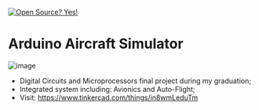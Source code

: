 [![Open Source? Yes!](https://badgen.net/badge/Open%20Source%20%3F/Yes%21/blue?icon=github)](https://github.com/Naereen/badges/)

# Arduino Aircraft Simulator

![image](https://user-images.githubusercontent.com/60454486/190929880-879c1f83-1375-43b6-bdef-054aeb46093f.png)


- Digital Circuits and Microprocessors final project during my graduation;
- Integrated system including: Avionics and Auto-Flight;
- Visit: https://www.tinkercad.com/things/in8wmLeduTm
